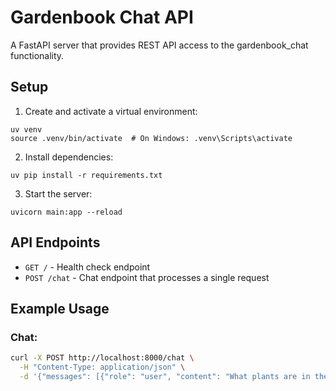 # Gardenbook Chat API

A FastAPI server that provides REST API access to the gardenbook_chat functionality.

## Setup

1. Create and activate a virtual environment:
```
uv venv
source .venv/bin/activate  # On Windows: .venv\Scripts\activate
```

2. Install dependencies:
```
uv pip install -r requirements.txt
```

3. Start the server:
```
uvicorn main:app --reload
```

## API Endpoints

- `GET /` - Health check endpoint
- `POST /chat` - Chat endpoint that processes a single request

## Example Usage

### Chat:
```bash
curl -X POST http://localhost:8000/chat \
  -H "Content-Type: application/json" \
  -d '{"messages": [{"role": "user", "content": "What plants are in the database?"}], "mcp_server_path": "../plants-mcp/garden_mcp.py"}'
``` 